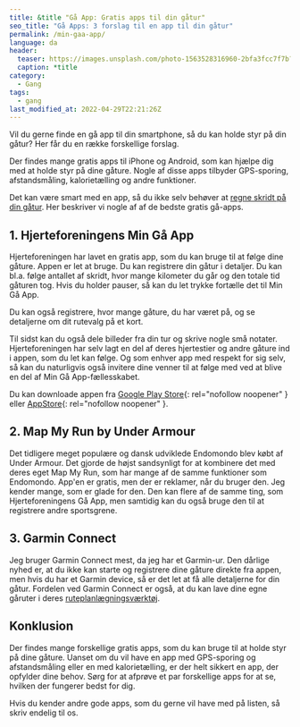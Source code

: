 ```yaml
---
title: &title "Gå App: Gratis apps til din gåtur"
seo_title: "Gå Apps: 3 forslag til en app til din gåtur" 
permalink: /min-gaa-app/
language: da
header:
  teaser: https://images.unsplash.com/photo-1563528316960-2bfa3fcc7f7b?ixlib=rb-1.2.1&ixid=MnwxMjA3fDB8MHxwaG90by1wYWdlfHx8fGVufDB8fHx8&auto=format&fit=crop&height=300&w=400&q=10
  caption: *title
category:
  - Gang
tags:
  - gang
last_modified_at: 2022-04-29T22:21:26Z
---
```


Vil du gerne finde en gå app til din smartphone, så du kan holde styr på din gåtur? Her får du en række forskellige forslag.

Der findes mange gratis apps til iPhone og Android, som kan hjælpe dig med at holde styr på dine gåture. Nogle af disse apps tilbyder GPS-sporing, afstandsmåling, kalorietælling og andre funktioner.

Det kan være smart med en app, så du ikke selv behøver at [regne skridt på din gåtur](/skridt-pr-km-10000/). Her beskriver vi nogle af af de bedste gratis gå-apps.

## 1. Hjerteforeningens Min Gå App

Hjerteforeningen har lavet en gratis app, som du kan bruge til at følge dine gåture. Appen er let at bruge. Du kan registrere din gåtur i detaljer. Du kan bl.a. følge antallet af skridt, hvor mange kilometer du går og den totale tid gåturen tog. Hvis du holder pauser, så kan du let trykke fortælle det til Min Gå App.

Du kan også registrere, hvor mange gåture, du har været på, og se detaljerne om dit rutevalg på et kort.

Til sidst kan du også dele billeder fra din tur og skrive nogle små notater. Hjerteforeningen har selv lagt en del af deres hjertestier og andre gåture ind i appen, som du let kan følge. Og som enhver app med respekt for sig selv, så kan du naturligvis også invitere dine venner til at følge med ved at blive en del af Min Gå App-fællesskabet.

Du kan downloade appen fra [Google Play Store](https://play.google.com/store/apps/details?id=dk.hjerteforening.gaaapp&hl=da&gl=US){: rel="nofollow noopener" } eller [AppStore](https://apps.apple.com/dk/app/min-g%C3%A5-app/id1317748782?l=da){: rel="nofollow noopener" }.

## 2. Map My Run by Under Armour

Det tidligere meget populære og dansk udviklede Endomondo blev købt af Under Armour. Det gjorde de højst sandsynligt for at kombinere det med deres eget Map My Run, som har mange af de samme funktioner som Endomondo. App'en er gratis, men der er reklamer, når du bruger den. Jeg kender mange, som er glade for den. Den kan flere af de samme ting, som Hjerteforeningens Gå App, men samtidig kan du også bruge den til at registrere andre sportsgrene.

## 3. Garmin Connect

Jeg bruger Garmin Connect mest, da jeg har et Garmin-ur. Den dårlige nyhed er, at du ikke kan starte og registrere dine gåture direkte fra appen, men hvis du har et Garmin device, så er det let at få alle detaljerne for din gåtur. Fordelen ved Garmin Connect er også, at du kan lave dine egne gåruter i deres [ruteplanlægningsværktøj](/ruteopmaaler-loebetur/).

## Konklusion

Der findes mange forskellige gratis apps, som du kan bruge til at holde styr på dine gåture. Uanset om du vil have en app med GPS-sporing og afstandsmåling eller en med kalorietælling, er der helt sikkert en app, der opfylder dine behov. Sørg for at afprøve et par forskellige apps for at se, hvilken der fungerer bedst for dig.

Hvis du kender andre gode apps, som du gerne vil have med på listen, så skriv endelig til os.
